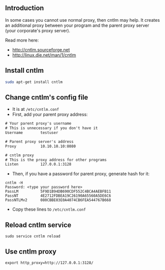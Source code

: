 ## Introduction

In some cases you cannot use normal proxy, then cntlm may help. It creates an additional proxy between your program and the parent proxy server (your corporate's proxy server).

Read more here:

- http://cntlm.sourceforge.net
- http://linux.die.net/man/1/cntlm

## Install cntlm

```bash
sudo apt-get install cntlm
```

## Change cntlm's config file

- It is at `/etc/cntlm.conf`
- First, add your parent proxy address:

```txt
# Your parent proxy's username
# This is unnecessary if you don't have it
Username        testuser

# Parent proxy server's address
Proxy           10.10.10.10:8080

# cntlm proxy
# This is the proxy address for other programs
Listen          127.0.0.1:3128
```

- Then, if you have a password for parent proxy, generate hash for it:

```shell
cntlm -H
Password: <type your password here>
PassLM          5F9D1B94DB690CDF552C4BCA4AEBFB11
PassNT          4E2712FDBEA19C26190A65560A5DE6C6
PassNTLMv2      080CBBE03E0A4074CB6FEA544767B668
```

- Copy these lines to `/etc/cntlm.conf`

## Reload cntlm service

```shell
sudo service cntlm reload
```

## Use cntlm proxy

```shell
export http_proxy=http://127.0.0.1:3128/
```
